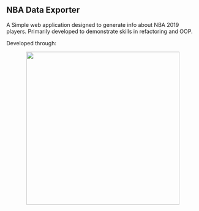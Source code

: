 ## NBA Data Exporter

A Simple web application designed to generate info about NBA 2019 players. 
Primarily developed to demonstrate skills in refactoring and OOP. 

Developed through:

<p align="center"><a href="https://laravel.com" target="_blank"><img src="https://raw.githubusercontent.com/laravel/art/master/logo-lockup/5%20SVG/2%20CMYK/1%20Full%20Color/laravel-logolockup-cmyk-red.svg" width="400"></a></p>
